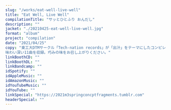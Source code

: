 ```yaml
---
slug: "/works/eat-well-live-well"
title: "Eat Well, Live Well"
compilationTitle: "サッとひとふり おんだし"
description: ""
jacket: "./20210425-eat-well-live-well.jpg"
format: "album"
project: "compilation"
date: "2021/04/25"
copy: "東工大DTMサークル「Tech-nation records」が「出汁」をテーマにしたコンピレーションアルバムをリリース。\n
味わい深い11曲を収録。巧みの味をお召し上がりください。"
linkBoothCD: ""
linkBoothDL: ""
linkBandcamp: ""
idSpotify: ""
idAppleMusic: ""
idAmazonMusic: ""
idYouTubeMusic: ""
idYouTube: ""
linkSpecial: "https://2021m3springconcptfragments.tumblr.com"
headerSpecial: ""
---
```

